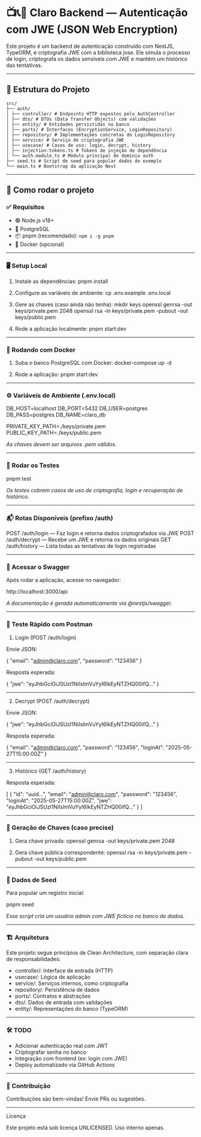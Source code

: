 # 📺📞📱 Claro Backend — Autenticação com JWE (JSON Web Encryption)

Este projeto é um backend de autenticação construído com NestJS, TypeORM, e criptografia JWE com a biblioteca jose. Ele simula o processo de login, criptografa os dados sensíveis com JWE e mantém um histórico das tentativas.

---

## 📁 Estrutura do Projeto

```
src/
├── auth/
│ ├── controller/ # Endpoints HTTP expostos pelo AuthController
│ ├── dto/ # DTOs (Data Transfer Objects) com validações
│ ├── entity/ # Entidades persistidas no banco
│ ├── ports/ # Interfaces (EncryptionService, LoginRepository)
│ ├── repository/ # Implementações concretas do LoginRepository
│ ├── service/ # Serviço de criptografia JWE
│ ├── usecase/ # Casos de uso: login, decrypt, history
│ ├── injection-tokens.ts # Tokens de injeção de dependência
│ └── auth.module.ts # Módulo principal do domínio auth
├── seed.ts # Script de seed para popular dados de exemplo
└── main.ts # Bootstrap da aplicação Nest
```

---

## 🚀 Como rodar o projeto

### ✅ Requisitos

- 🟢 Node.js v18+  
- 🐘 PostgreSQL  
- 📦 pnpm (recomendado): `npm i -g pnpm`  
- 🐳 Docker (opcional)

---

### 🖥️ Setup Local

1. Instale as dependências:
   pnpm install

2. Configure as variáveis de ambiente:
   cp .env.example .env.local

3. Gere as chaves (caso ainda não tenha):
   mkdir keys
   openssl genrsa -out keys/private.pem 2048
   openssl rsa -in keys/private.pem -pubout -out keys/public.pem

4. Rode a aplicação localmente:
   pnpm start:dev

---

### 🐳 Rodando com Docker

1. Suba o banco PostgreSQL com Docker:
   docker-compose up -d

2. Rode a aplicação:
   pnpm start:dev

---

### ⚙️ Variáveis de Ambiente (.env.local)

DB_HOST=localhost
DB_PORT=5432
DB_USER=postgres
DB_PASS=postgres
DB_NAME=claro_db

PRIVATE_KEY_PATH=./keys/private.pem
PUBLIC_KEY_PATH=./keys/public.pem

*As chaves devem ser arquivos .pem válidos.*

---

### 🧪 Rodar os Testes

pnpm test

*Os testes cobrem casos de uso de criptografia, login e recuperação de histórico.*

---

### 📬 Rotas Disponíveis (prefixo /auth)

POST   /auth/login    — Faz login e retorna dados criptografados via JWE
POST   /auth/decrypt  — Recebe um JWE e retorna os dados originais
GET    /auth/history  — Lista todas as tentativas de login registradas

---

### 📖 Acessar o Swagger

Após rodar a aplicação, acesse no navegador:

http://localhost:3000/api

*A documentação é gerada automaticamente via @nestjs/swagger.*

---

### 🚀 Teste Rápido com Postman

1. Login (POST /auth/login)

Envie JSON:

{
  "email": "admin@claro.com",
  "password": "123456"
}

Resposta esperada:

{
  "jwe": "eyJhbGciOiJSUzI1NiIsImVuYyI6IkEyNTZHQ00ifQ..."
}

---

2. Decrypt (POST /auth/decrypt)

Envie JSON:

{
  "jwe": "eyJhbGciOiJSUzI1NiIsImVuYyI6IkEyNTZHQ00ifQ..."
}

Resposta esperada:

{
  "email": "admin@claro.com",
  "password": "123456",
  "loginAt": "2025-05-27T15:00:00Z"
}

---

3. Histórico (GET /auth/history)

Resposta esperada:

[
  {
    "id": "uuid...",
    "email": "admin@claro.com",
    "password": "123456",
    "loginAt": "2025-05-27T15:00:00Z",
    "jwe": "eyJhbGciOiJSUzI1NiIsImVuYyI6IkEyNTZHQ00ifQ..."
  }
]

---

### 🔐 Geração de Chaves (caso precise)

1. Gera chave privada:
   openssl genrsa -out keys/private.pem 2048

2. Gera chave pública correspondente:
   openssl rsa -in keys/private.pem -pubout -out keys/public.pem

---

### 🌱 Dados de Seed

Para popular um registro inicial:

pnpm seed

*Esse script cria um usuário admin com JWE fictício no banco de dados.*

---

### 🏗️ Arquitetura

Este projeto segue princípios de Clean Architecture, com separação clara de responsabilidades:

- controller/: Interface de entrada (HTTP)
- usecase/: Lógica de aplicação
- service/: Serviços internos, como criptografia
- repository/: Persistência de dados
- ports/: Contratos e abstrações
- dto/: Dados de entrada com validações
- entity/: Representações do banco (TypeORM)

---

### 🛠️ TODO

- Adicionar autenticação real com JWT
- Criptografar senha no banco
- Integração com frontend (ex: login com JWE)
- Deploy automatizado via GitHub Actions

---

### 🤝 Contribuição

Contribuições são bem-vindas! Envie PRs ou sugestões.

---

Licença

Este projeto está sob licença UNLICENSED. Uso interno apenas.
